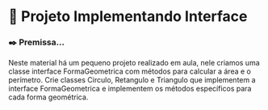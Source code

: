 # 📒 Projeto Implementando Interface
### ✒️ Premissa...
Neste material há um pequeno projeto realizado em aula, nele criamos uma classe interface FormaGeometrica com métodos para calcular a área e o perímetro. Crie classes Circulo, Retangulo e Triangulo que implementem a interface FormaGeometrica e implementem os métodos específicos para cada forma geométrica.